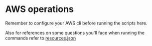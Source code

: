 # AWS operations

Remember to configure your AWS cli before running the scripts here.

Also for references on some questions you'll face when running the commands refer to [resources.json](/resources.json)
